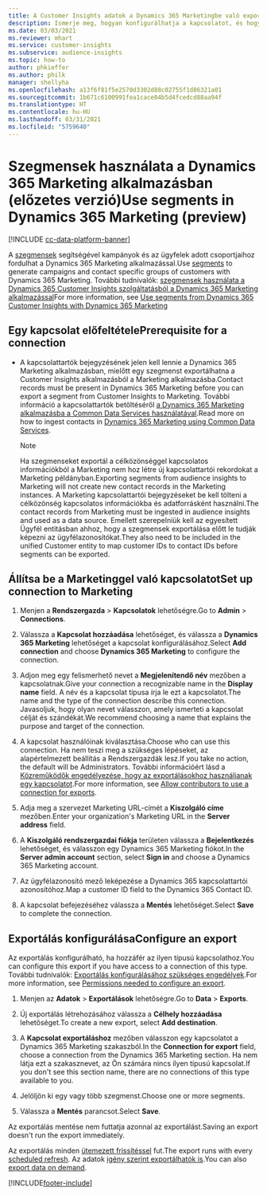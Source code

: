 ```yaml
---
title: A Customer Insights adatok a Dynamics 365 Marketingbe való exportálása
description: Ismerje meg, hogyan konfigurálhatja a kapcsolatot, és hogyan exportálhatja a Dynamics 365 Marketingbe.
ms.date: 03/03/2021
ms.reviewer: mhart
ms.service: customer-insights
ms.subservice: audience-insights
ms.topic: how-to
author: phkieffer
ms.author: philk
manager: shellyha
ms.openlocfilehash: a13f6f81f5e2570d3302d88c02755f1d86321a01
ms.sourcegitcommit: 1b671c6100991fea1cace04b5d4fcedcd88aa94f
ms.translationtype: HT
ms.contentlocale: hu-HU
ms.lasthandoff: 03/31/2021
ms.locfileid: "5759640"
---
```

# <a name="use-segments-in-dynamics-365-marketing-preview"></a><span data-ttu-id="19824-103">Szegmensek használata a Dynamics 365 Marketing alkalmazásban (előzetes verzió)</span><span class="sxs-lookup"><span data-stu-id="19824-103">Use segments in Dynamics 365 Marketing (preview)</span></span>

[!INCLUDE [cc-data-platform-banner](../includes/cc-data-platform-banner.md)]

<span data-ttu-id="19824-104">A [szegmensek](segments.md) segítségével kampányok és az ügyfelek adott csoportjaihoz fordulhat a Dynamics 365 Marketing alkalmazással.</span><span class="sxs-lookup"><span data-stu-id="19824-104">Use [segments](segments.md) to generate campaigns and contact specific groups of customers with Dynamics 365 Marketing.</span></span> <span data-ttu-id="19824-105">További tudnivalók: [szegmensek használata a Dynamics 365 Customer Insights szolgáltatásból a Dynamics 365 Marketing alkalmazással](/dynamics365/marketing/customer-insights-segments)</span><span class="sxs-lookup"><span data-stu-id="19824-105">For more information, see [Use segments from Dynamics 365 Customer Insights with Dynamics 365 Marketing](/dynamics365/marketing/customer-insights-segments)</span></span>

## <a name="prerequisite-for-a-connection"></a><span data-ttu-id="19824-106">Egy kapcsolat előfeltétele</span><span class="sxs-lookup"><span data-stu-id="19824-106">Prerequisite for a connection</span></span>

- <span data-ttu-id="19824-107">A kapcsolattartók bejegyzésének jelen kell lennie a Dynamics 365 Marketing alkalmazásban, mielőtt egy szegmenst exportálhatna a Customer Insights alkalmazásból a Marketing alkalmazásba.</span><span class="sxs-lookup"><span data-stu-id="19824-107">Contact records must be present in Dynamics 365 Marketing before you can export a segment from Customer Insights to Marketing.</span></span> <span data-ttu-id="19824-108">További információ a kapcsolattartók betöltéséről [a Dynamics 365 Marketing alkalmazásba a Common Data Services használatával](connect-power-query.md).</span><span class="sxs-lookup"><span data-stu-id="19824-108">Read more on how to ingest contacts in [Dynamics 365 Marketing using Common Data Services](connect-power-query.md).</span></span>

  > [!NOTE]
  > <span data-ttu-id="19824-109">Ha szegmenseket exportál a célközönséggel kapcsolatos információkból a Marketing nem hoz létre új kapcsolattartói rekordokat a Marketing példányban.</span><span class="sxs-lookup"><span data-stu-id="19824-109">Exporting segments from audience insights to Marketing will not create new contact records in the Marketing instances.</span></span> <span data-ttu-id="19824-110">A Marketing kapcsolattartói bejegyzéseket be kell tölteni a célközönség kapcsolatos információkba és adatforrásként használni.</span><span class="sxs-lookup"><span data-stu-id="19824-110">The contact records from Marketing must be ingested in audience insights and used as a data source.</span></span> <span data-ttu-id="19824-111">Emellett szerepelniük kell az egyesített Ügyfél entitásban ahhoz, hogy a szegmensek exportálása előtt le tudják képezni az ügyfélazonosítókat.</span><span class="sxs-lookup"><span data-stu-id="19824-111">They also need to be included in the unified Customer entity to map customer IDs to contact IDs before segments can be exported.</span></span>

## <a name="set-up-connection-to-marketing"></a><span data-ttu-id="19824-112">Állítsa be a Marketinggel való kapcsolatot</span><span class="sxs-lookup"><span data-stu-id="19824-112">Set up connection to Marketing</span></span>

1. <span data-ttu-id="19824-113">Menjen a **Rendszergazda** > **Kapcsolatok** lehetőségre.</span><span class="sxs-lookup"><span data-stu-id="19824-113">Go to **Admin** > **Connections**.</span></span>

1. <span data-ttu-id="19824-114">Válassza a **Kapcsolat hozzáadása** lehetőséget, és válassza a **Dynamics 365 Marketing** lehetőséget a kapcsolat konfigurálásához.</span><span class="sxs-lookup"><span data-stu-id="19824-114">Select **Add connection** and choose **Dynamics 365 Marketing** to configure the connection.</span></span>

1. <span data-ttu-id="19824-115">Adjon meg egy felismerhető nevet a **Megjelenítendő név** mezőben a kapcsolatnak.</span><span class="sxs-lookup"><span data-stu-id="19824-115">Give your connection a recognizable name in the **Display name** field.</span></span> <span data-ttu-id="19824-116">A név és a kapcsolat típusa írja le ezt a kapcsolatot.</span><span class="sxs-lookup"><span data-stu-id="19824-116">The name and the type of the connection describe this connection.</span></span> <span data-ttu-id="19824-117">Javasoljuk, hogy olyan nevet válasszon, amely ismerteti a kapcsolat célját és szándékát.</span><span class="sxs-lookup"><span data-stu-id="19824-117">We recommend choosing a name that explains the purpose and target of the connection.</span></span>

1. <span data-ttu-id="19824-118">A kapcsolat használóinak kiválasztása.</span><span class="sxs-lookup"><span data-stu-id="19824-118">Choose who can use this connection.</span></span> <span data-ttu-id="19824-119">Ha nem teszi meg a szükséges lépéseket, az alapértelmezett beállítás a Rendszergazdák lesz.</span><span class="sxs-lookup"><span data-stu-id="19824-119">If you take no action, the default will be Administrators.</span></span> <span data-ttu-id="19824-120">További információért lásd a [Közreműködők engedélyezése, hogy az exportálásokhoz használjanak egy kapcsolatot](connections.md#allow-contributors-to-use-a-connection-for-exports).</span><span class="sxs-lookup"><span data-stu-id="19824-120">For more information, see [Allow contributors to use a connection for exports](connections.md#allow-contributors-to-use-a-connection-for-exports).</span></span>

1. <span data-ttu-id="19824-121">Adja meg a szervezet Marketing URL-címét a **Kiszolgáló címe** mezőben.</span><span class="sxs-lookup"><span data-stu-id="19824-121">Enter your organization's Marketing URL in the **Server address** field.</span></span>

1. <span data-ttu-id="19824-122">A **Kiszolgáló rendszergazdai fiókja** területen válassza a **Bejelentkezés** lehetőséget, és válasszon egy Dynamics 365 Marketing fiókot.</span><span class="sxs-lookup"><span data-stu-id="19824-122">In the **Server admin account** section, select **Sign in** and choose a Dynamics 365 Marketing account.</span></span>

1. <span data-ttu-id="19824-123">Az ügyfélazonosító mező leképezése a Dynamics 365 kapcsolattartói azonosítóhoz.</span><span class="sxs-lookup"><span data-stu-id="19824-123">Map a customer ID field to the Dynamics 365 Contact ID.</span></span>

1. <span data-ttu-id="19824-124">A kapcsolat befejezéséhez válassza a **Mentés** lehetőséget.</span><span class="sxs-lookup"><span data-stu-id="19824-124">Select **Save** to complete the connection.</span></span> 

## <a name="configure-an-export"></a><span data-ttu-id="19824-125">Exportálás konfigurálása</span><span class="sxs-lookup"><span data-stu-id="19824-125">Configure an export</span></span>

<span data-ttu-id="19824-126">Az exportálás konfigurálható, ha hozzáfér az ilyen típusú kapcsolathoz.</span><span class="sxs-lookup"><span data-stu-id="19824-126">You can configure this export if you have access to a connection of this type.</span></span> <span data-ttu-id="19824-127">További tudnivalók: [Exportálás konfigurálásához szükséges engedélyek](export-destinations.md#set-up-a-new-export).</span><span class="sxs-lookup"><span data-stu-id="19824-127">For more information, see [Permissions needed to configure an export](export-destinations.md#set-up-a-new-export).</span></span>

1. <span data-ttu-id="19824-128">Menjen az **Adatok** > **Exportálások** lehetőségre.</span><span class="sxs-lookup"><span data-stu-id="19824-128">Go to **Data** > **Exports**.</span></span>

1. <span data-ttu-id="19824-129">Új exportálás létrehozásához válassza a **Célhely hozzáadása** lehetőséget.</span><span class="sxs-lookup"><span data-stu-id="19824-129">To create a new export, select **Add destination**.</span></span>

1. <span data-ttu-id="19824-130">A **Kapcsolat exportáláshoz** mezőben válasszon egy kapcsolatot a Dynamics 365 Marketing szakaszból.</span><span class="sxs-lookup"><span data-stu-id="19824-130">In the **Connection for export** field, choose a connection from the Dynamics 365 Marketing section.</span></span> <span data-ttu-id="19824-131">Ha nem látja ezt a szakasznevet, az Ön számára nincs ilyen típusú kapcsolat.</span><span class="sxs-lookup"><span data-stu-id="19824-131">If you don't see this section name, there are no connections of this type available to you.</span></span>

1. <span data-ttu-id="19824-132">Jelöljön ki egy vagy több szegmenst.</span><span class="sxs-lookup"><span data-stu-id="19824-132">Choose one or more segments.</span></span>

1. <span data-ttu-id="19824-133">Válassza a **Mentés** parancsot.</span><span class="sxs-lookup"><span data-stu-id="19824-133">Select **Save**.</span></span>

<span data-ttu-id="19824-134">Az exportálás mentése nem futtatja azonnal az exportálást.</span><span class="sxs-lookup"><span data-stu-id="19824-134">Saving an export doesn't run the export immediately.</span></span>

<span data-ttu-id="19824-135">Az exportálás minden [ütemezett frissítéssel](system.md#schedule-tab) fut.</span><span class="sxs-lookup"><span data-stu-id="19824-135">The export runs with every [scheduled refresh](system.md#schedule-tab).</span></span> <span data-ttu-id="19824-136">Az adatok [igény szerint exportálhatók is](export-destinations.md#run-exports-on-demand).</span><span class="sxs-lookup"><span data-stu-id="19824-136">You can also [export data on demand](export-destinations.md#run-exports-on-demand).</span></span> 

[!INCLUDE[footer-include](../includes/footer-banner.md)]
